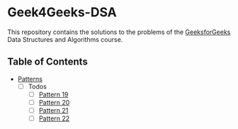 # Geek4Geeks-DSA

This repository contains the solutions to the problems of the [GeeksforGeeks](https://www.geeksforgeeks.org/) Data Structures and Algorithms course.

## Table of Contents

- [Patterns](https://takeuforward.org/strivers-a2z-dsa-course/strivers-a2z-dsa-course-sheet-2/)
  - [ ] Todos
    - [ ] [Pattern 19](https://takeuforward.org/strivers-a2z-dsa-course/strivers-a2z-dsa-course-sheet-2/#pattern-19)
    - [ ] [Pattern 20](https://takeuforward.org/strivers-a2z-dsa-course/strivers-a2z-dsa-course-sheet-2/#pattern-20)
    - [ ] [Pattern 21](https://takeuforward.org/strivers-a2z-dsa-course/strivers-a2z-dsa-course-sheet-2/#pattern-21)
    - [ ] [Pattern 22](https://takeuforward.org/strivers-a2z-dsa-course/strivers-a2z-dsa-course-sheet-2/#pattern-22)
